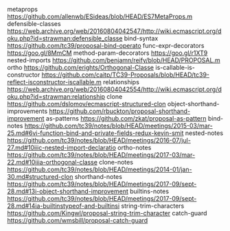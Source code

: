 metaprops https://github.com/allenwb/ESideas/blob/HEAD/ES7MetaProps.m
defensible-classes https://web.archive.org/web/20160804042547/http://wiki.ecmascript.org/doku.php?id=strawman:defensible_classe
bind-syntax https://github.com/tc39/proposal-bind-operato
func-expr-decorators https://goo.gl/8MmCM
method-param-decorators https://goo.gl/r1XT9
nested-imports https://github.com/benjamn/reify/blob/HEAD/PROPOSAL.m
ortho https://github.com/erights/Orthogonal-Classe
is-callable-is-constructor https://github.com/caitp/TC39-Proposals/blob/HEAD/tc39-reflect-isconstructor-iscallable.m
relationships https://web.archive.org/web/20160804042554/http://wiki.ecmascript.org/doku.php?id=strawman:relationship
clone https://github.com/dslomov/ecmascript-structured-clon
object-shorthand-improvements https://github.com/rbuckton/proposal-shorthand-improvement
as-patterns https://github.com/zkat/proposal-as-pattern
bind-notes https://github.com/tc39/notes/blob/HEAD/meetings/2015-03/mar-25.md#6vi-function-bind-and-private-fields-redux-kevin-smit
nested-notes https://github.com/tc39/notes/blob/HEAD/meetings/2016-07/jul-27.md#10iiic-nested-import-declaratio
ortho-notes https://github.com/tc39/notes/blob/HEAD/meetings/2017-03/mar-22.md#10iiia-orthogonal-classe
clone-notes https://github.com/tc39/notes/blob/HEAD/meetings/2014-01/jan-30.md#structured-clon
shorthand-notes https://github.com/tc39/notes/blob/HEAD/meetings/2017-09/sept-28.md#13i-object-shorthand-improvement
builtins-notes https://github.com/tc39/notes/blob/HEAD/meetings/2017-09/sept-28.md#14ia-builtinstypeof-and-builtinsi
string-trim-characters https://github.com/Kingwl/proposal-string-trim-character
catch-guard https://github.com/wmsbill/proposal-catch-guard
